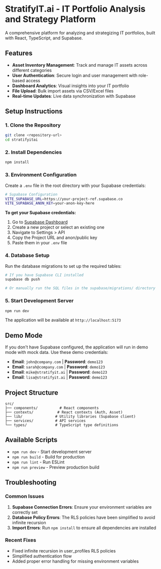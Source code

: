 # StratifyIT.ai - IT Portfolio Analysis and Strategy Platform

A comprehensive platform for analyzing and strategizing IT portfolios, built with React, TypeScript, and Supabase.

## Features

- **Asset Inventory Management**: Track and manage IT assets across different categories
- **User Authentication**: Secure login and user management with role-based access
- **Dashboard Analytics**: Visual insights into your IT portfolio
- **File Upload**: Bulk import assets via CSV/Excel files
- **Real-time Updates**: Live data synchronization with Supabase

## Setup Instructions

### 1. Clone the Repository
```bash
git clone <repository-url>
cd stratifyitai
```

### 2. Install Dependencies
```bash
npm install
```

### 3. Environment Configuration

Create a `.env` file in the root directory with your Supabase credentials:

```bash
# Supabase Configuration
VITE_SUPABASE_URL=https://your-project-ref.supabase.co
VITE_SUPABASE_ANON_KEY=your-anon-key-here
```

**To get your Supabase credentials:**
1. Go to [Supabase Dashboard](https://supabase.com/dashboard)
2. Create a new project or select an existing one
3. Navigate to Settings > API
4. Copy the Project URL and anon/public key
5. Paste them in your `.env` file

### 4. Database Setup

Run the database migrations to set up the required tables:

```bash
# If you have Supabase CLI installed
supabase db push

# Or manually run the SQL files in the supabase/migrations/ directory
```

### 5. Start Development Server
```bash
npm run dev
```

The application will be available at `http://localhost:5173`

## Demo Mode

If you don't have Supabase configured, the application will run in demo mode with mock data. Use these demo credentials:

- **Email**: `john@company.com` | **Password**: `demo123`
- **Email**: `sarah@company.com` | **Password**: `demo123`
- **Email**: `mike@stratifyit.ai` | **Password**: `demo123`
- **Email**: `lisa@stratifyit.ai` | **Password**: `demo123`

## Project Structure

```
src/
├── components/          # React components
├── contexts/           # React contexts (Auth, Asset)
├── lib/               # Utility libraries (Supabase client)
├── services/          # API services
└── types/             # TypeScript type definitions
```

## Available Scripts

- `npm run dev` - Start development server
- `npm run build` - Build for production
- `npm run lint` - Run ESLint
- `npm run preview` - Preview production build

## Troubleshooting

### Common Issues

1. **Supabase Connection Errors**: Ensure your environment variables are correctly set
2. **Database Policy Errors**: The RLS policies have been simplified to avoid infinite recursion
3. **Import Errors**: Run `npm install` to ensure all dependencies are installed

### Recent Fixes

- Fixed infinite recursion in user_profiles RLS policies
- Simplified authentication flow
- Added proper error handling for missing environment variables

